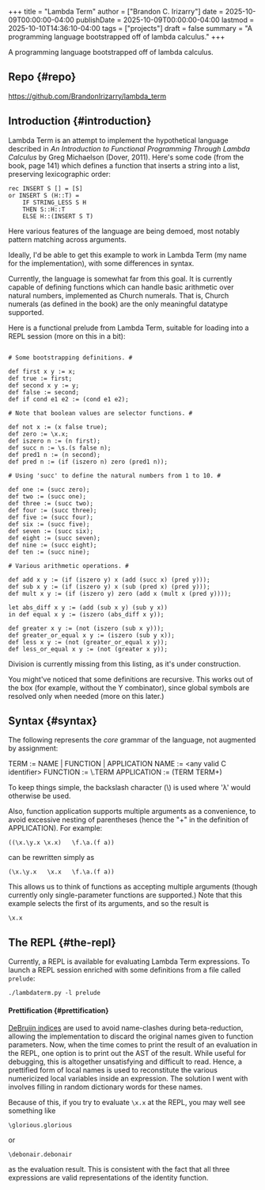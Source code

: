+++
title = "Lambda Term"
author = ["Brandon C. Irizarry"]
date = 2025-10-09T00:00:00-04:00
publishDate = 2025-10-09T00:00:00-04:00
lastmod = 2025-10-10T14:36:10-04:00
tags = ["projects"]
draft = false
summary = "A programming language bootstrapped off of lambda calculus."
+++

A programming language bootstrapped off of lambda calculus.


## Repo {#repo}

<https://github.com/BrandonIrizarry/lambda_term>


## Introduction {#introduction}

Lambda Term is an attempt to implement the hypothetical language
described in _An Introduction to Functional Programming Through
Lambda Calculus_ by Greg Michaelson (Dover, 2011). Here's some code
(from the book, page 141) which defines a function that inserts a
string into a list, preserving lexicographic order:

```text
rec INSERT S [] = [S]
or INSERT S (H::T) =
    IF STRING_LESS S H
    THEN S::H::T
    ELSE H::(INSERT S T)
```

Here various features of the language are being demoed, most notably
pattern matching across arguments.

Ideally, I'd be able to get this example to work in Lambda Term (my
name for the implementation), with some differences in syntax.

Currently, the language is somewhat far from this goal. It is
currently capable of defining functions which can handle basic
arithmetic over natural numbers, implemented as Church
numerals. That is, Church numerals (as defined in the book) are the
only meaningful datatype supported.

Here is a functional prelude from Lambda Term, suitable for loading
into a REPL session (more on this in a bit):

```text

# Some bootstrapping definitions. #

def first x y := x;
def true := first;
def second x y := y;
def false := second;
def if cond e1 e2 := (cond e1 e2);

# Note that boolean values are selector functions. #

def not x := (x false true);
def zero := \x.x;
def iszero n := (n first);
def succ n := \s.(s false n);
def pred1 n := (n second);
def pred n := (if (iszero n) zero (pred1 n));

# Using 'succ' to define the natural numbers from 1 to 10. #

def one := (succ zero);
def two := (succ one);
def three := (succ two);
def four := (succ three);
def five := (succ four);
def six := (succ five);
def seven := (succ six);
def eight := (succ seven);
def nine := (succ eight);
def ten := (succ nine);

# Various arithmetic operations. #

def add x y := (if (iszero y) x (add (succ x) (pred y)));
def sub x y := (if (iszero y) x (sub (pred x) (pred y)));
def mult x y := (if (iszero y) zero (add x (mult x (pred y))));

let abs_diff x y := (add (sub x y) (sub y x))
in def equal x y := (iszero (abs_diff x y));

def greater x y := (not (iszero (sub x y)));
def greater_or_equal x y := (iszero (sub y x));
def less x y := (not (greater_or_equal x y));
def less_or_equal x y := (not (greater x y));

```

Division is currently missing from this listing, as it's under
construction.

You might've noticed that some definitions are recursive. This works
out of the box (for example, without the Y combinator), since global
symbols are resolved only when needed (more on this later.)


## Syntax {#syntax}

The following represents the _core_ grammar of the language, not
augmented by assignment:

TERM := NAME | FUNCTION | APPLICATION
NAME := &lt;any valid C identifier&gt;
FUNCTION := \\.TERM
APPLICATION := (TERM TERM+)

To keep things simple, the backslash character (\\) is used where 'λ'
would otherwise be used.

Also, function application supports multiple arguments as a convenience,
to avoid excessive nesting of parentheses (hence the "+" in the
definition of APPLICATION). For example:

```text
((\x.\y.x \x.x)   \f.\a.(f a))
```

can be rewritten simply as

```text
(\x.\y.x   \x.x   \f.\a.(f a))
```

This allows us to think of functions as accepting multiple arguments
(though currently only single-parameter functions are supported.)
Note that this example selects the first of its arguments, and so the
result is

```text
\x.x
```


## The REPL {#the-repl}

Currently, a REPL is available for evaluating Lambda Term
expressions. To launch a REPL session enriched with some definitions
from a file called `prelude`:

```text
./lambdaterm.py -l prelude
```


#### Prettification {#prettification}

[DeBruijn indices](https://www.cs.cornell.edu/courses/cs4110/2018fa/lectures/lecture15.pdf) are used to avoid name-clashes during
beta-reduction, allowing the implementation to discard the
original names given to function parameters. Now, when the time
comes to print the result of an evaluation in the REPL, one option
is to print out the AST of the result. While useful for debugging,
this is altogether unsatisfying and difficult to read. Hence, a
prettified form of local names is used to reconstitute the various
numericized local variables inside an expression. The solution I
went with involves filling in random dictionary words for these
names.

Because of this, if you try to evaluate `\x.x` at the REPL, you
may well see something like

```text
\glorious.glorious
```

or

```text
\debonair.debonair
```

as the evaluation result. This is consistent with the fact that
all three expressions are valid representations of the identity
function.
